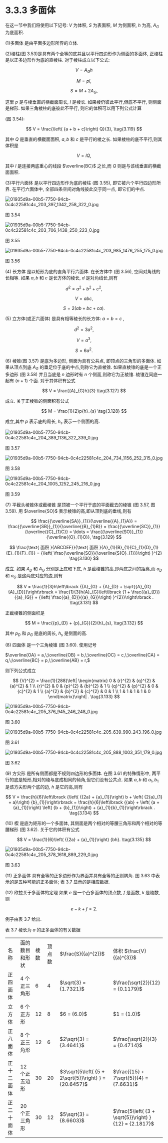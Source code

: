 # 3.3.3 多面体

在这一节中我们将使用以下记号: $V$ 为体积, $S$ 为表面积, $M$ 为侧面积, $h$ 为高, ${A}_{G}$ 为底面积.

(1)多面体 是由平面多边形所界的立体.

(2)棱柱(图 3.53)是具有两个全等的底并且以平行四边形作为侧面的多面体, 正棱柱是以正多边形作为底的直棱柱. 对于棱柱成立以下公式:

$$
V = {A}_{G}h \tag{3.116}
$$

$$
M = {pl}, \tag{3.117}
$$

$$
S = M + 2{A}_{G}, \tag{3.118}
$$

这里 $p$ 是与棱垂直的横截面周长, $l$ 是棱长. 如果棱仍彼此平行,但底不平行, 则侧面是梯形. 如果三角棱柱的底彼此不平行, 则它的体积可以用下列公式计算

(图 3.54):

$$
V = \frac{\left( {a + b + c}\right) Q}{3}, \tag{3.119}
$$

其中 $Q$ 是垂直的横截面面积, $a, b$ 和 $c$ 是平行的棱之长. 如果棱柱的底不平行,则其体积是

$$
V = {lQ}, \tag{3.120}
$$

其中 $l$ 是连接两底重心的线段 $\overline{BC}$ 之长,而 $Q$ 则是与该线垂直的横截面面积.

(3)平行六面体 是以平行四边形作为底的棱柱 (图 3.55), 即它被六个平行四边形所界. 在平行六面体中, 全部四条空间对角线彼此交于同一点, 即它们的中点.

![01935d9a-00b5-7750-94cb-0c4c22581c4c_203_397_1342_258_322_0.jpg](/images/01935d9a-00b5-7750-94cb-0c4c22581c4c_203_397_1342_258_322_0.jpg)

图 3.54

![01935d9a-00b5-7750-94cb-0c4c22581c4c_203_706_1438_250_223_0.jpg](/images/01935d9a-00b5-7750-94cb-0c4c22581c4c_203_706_1438_250_223_0.jpg)

图 3.55

![01935d9a-00b5-7750-94cb-0c4c22581c4c_203_985_1476_255_175_0.jpg](/images/01935d9a-00b5-7750-94cb-0c4c22581c4c_203_985_1476_255_175_0.jpg)

图 3.56

(4) 长方体 是以矩形为底的直角平行六面体. 在长方体中 (图 3.56), 空间对角线的长相等. 如果 $a, b$ 和 $c$ 是长方体的棱长, $d$ 是对角线长,则有

$$
{d}^{2} = {a}^{2} + {b}^{2} + {c}^{2}, \tag{3.121}
$$

$$
V = {abc}, \tag{3.122}
$$

$$
S = 2\left( {{ab} + {bc} + {ca}}\right) . \tag{3.123}
$$

(5) 立方体(或正六面体) 是具有相等棱长的长方体: $a = b = c$ ,

$$
{d}^{2} = 3{a}^{2}, \tag{3.124}
$$

$$
V = {a}^{3}, \tag{3.125}
$$

$$
S = 6{a}^{2}. \tag{3.126}
$$

(6) 棱锥(图 3.57) 是底为多边形, 侧面为具有公共点, 即顶点的三角形的多面体. 如果从顶点到底 ${A}_{G}$ 的垂足位于底的中点,则称它为直棱锥. 如果直棱锥的底是一个正多边形 (图 3.58) 并且当底是 $n$ 边形时有 $n$ 个侧面,则称它为正棱锥. 棱锥连同底一起有 $\left( {n + 1}\right)$ 个面. 对于其体积有公式

$$
V = \frac{{A}_{G}h}{3} \tag{3.127}
$$

成立. 关于正棱锥的侧面积有公式

$$
M = \frac{1}{2}p{h}_{s} \tag{3.128}
$$

成立,其中 $p$ 表示底的周长, ${h}_{s}$ 表示一个侧面的高.

![01935d9a-00b5-7750-94cb-0c4c22581c4c_204_389_1136_322_339_0.jpg](/images/01935d9a-00b5-7750-94cb-0c4c22581c4c_204_389_1136_322_339_0.jpg)

图 3.57

![01935d9a-00b5-7750-94cb-0c4c22581c4c_204_734_1156_252_315_0.jpg](/images/01935d9a-00b5-7750-94cb-0c4c22581c4c_204_734_1156_252_315_0.jpg)

图 3.58

![01935d9a-00b5-7750-94cb-0c4c22581c4c_204_1005_1252_245_216_0.jpg](/images/01935d9a-00b5-7750-94cb-0c4c22581c4c_204_1005_1252_245_216_0.jpg)

图 3.59

(7) 平截头棱锥体或截棱锥 是顶被一个平行于底的平面截去的棱锥 (图 3.57, 图 3.59). 用 $\overline{SO}$ 表示棱锥的高,即从顶到底的垂线,则有

$$
\frac{{\overline{SA}}_{1}}{\overline{{A}_{1}A}} = \frac{{\overline{SB}}_{1}}{\overline{{B}_{1}B}} = \frac{{\overline{SC}}_{1}}{\overline{{C}_{1}C}} = \ldots  = \frac{{\overline{SO}}_{1}}{\overline{{O}_{1}O}}, \tag{3.129}
$$

$$
\frac{\text{ 面积 }{ABCDEF}}{\text{ 面积 }{A}_{1}{B}_{1}{C}_{1}{D}_{1}{E}_{1}{F}_{1}} = {\left( \frac{\overline{SO}}{\overline{S{O}_{1}}}\right) }^{2} \tag{3.130}
$$

成立. 如果 ${A}_{D}$ 和 ${A}_{G}$ 分别是上底和下底, $h$ 是截棱锥的高,即两底之间的距离,而 ${a}_{D}$ 和 ${a}_{G}$ 是这两底对应的边,则有

$$
V = \frac{1}{3}h\left\lbrack  {{A}_{G} + {A}_{D} + \sqrt{{A}_{G}{A}_{D}}}\right\rbrack   = \frac{1}{3}h{A}_{G}\left\lbrack  {1 + \frac{{a}_{D}}{{a}_{G}} + {\left( \frac{{a}_{D}}{{a}_{G}}\right) }^{2}}\right\rbrack  . \tag{3.131}
$$

正截棱锥的侧面积是

$$
M = \frac{{p}_{D} + {p}_{G}}{2}{h}_{s}, \tag{3.132}
$$

其中 ${p}_{D}$ 和 ${p}_{G}$ 是底的周长, ${h}_{s}$ 是侧面的高.

(8) 四面体 是一个三角棱锥 (图 3.60). 使用记号

$\overline{OA} = a,\;\overline{OB} = b,\;\overline{OC} = c,\;\overline{CA} = q,\;\overline{BC} = p,\;\overline{AB} = r,$

则下列公式成立

$$
{V}^{2} = \frac{1}{288}\left| \begin{matrix} 0 & {r}^{2} & {q}^{2} & {a}^{2} & 1 \\  {r}^{2} & 0 & {p}^{2} & {b}^{2} & 1 \\  {q}^{2} & {p}^{2} & 0 & {c}^{2} & 1 \\  {a}^{2} & {b}^{2} & {c}^{2} & 0 & 1 \\  1 & 1 & 1 & 1 & 0 \end{matrix}\right| . \tag{3.133}
$$

![01935d9a-00b5-7750-94cb-0c4c22581c4c_205_376_945_246_248_0.jpg](/images/01935d9a-00b5-7750-94cb-0c4c22581c4c_205_376_945_246_248_0.jpg)

图 3.60

![01935d9a-00b5-7750-94cb-0c4c22581c4c_205_639_990_243_196_0.jpg](/images/01935d9a-00b5-7750-94cb-0c4c22581c4c_205_639_990_243_196_0.jpg)

图 3.61

![01935d9a-00b5-7750-94cb-0c4c22581c4c_205_888_1003_351_179_0.jpg](/images/01935d9a-00b5-7750-94cb-0c4c22581c4c_205_888_1003_351_179_0.jpg)

图 3.62

(9) 方尖形 是所有侧面都是不规则四边形的多面体. 在图 3.61 的特殊情形中, 两平行的底是矩形,相对的棱与底成相同的倾角,但它们没有公共点. 如果 $a, b$ 和 ${a}_{1},{b}_{1}$ 是该方尖形两个底的边, $h$ 是它的高,则有

$$
V = \frac{h}{6}\left\lbrack  {\left( {{2a} + {a}_{1}}\right) b + \left( {2{a}_{1} + a}\right) {b}_{1}}\right\rbrack   = \frac{h}{6}\left\lbrack  {{ab} + \left( {a + {a}_{1}}\right) \left( {b + {b}_{1}}\right)  + {a}_{1}{b}_{1}}\right\rbrack  . \tag{3.134}
$$

(10) 楔 是底为矩形的一个多面体, 其侧面是两个相对的等腰三角形和两个相对的等腰梯形 (图 3.62). 关于它的体积有公式

$$
V = \frac{1}{6}\left( {{2a} + {a}_{1}}\right) {bh}. \tag{3.135}
$$

![01935d9a-00b5-7750-94cb-0c4c22581c4c_205_378_1618_889_229_0.jpg](/images/01935d9a-00b5-7750-94cb-0c4c22581c4c_205_378_1618_889_229_0.jpg)

图 3.63

(11) 正多面体 具有全等的正多边形作为界面并具有全等的正则隅角. 图 3.63 中表示的是五种可能的正多面体; 表 3.7 显示的是相应数据.

(12) 欧拉关于多面体的定理 如果 $e$ 是一个凸多面体的顶点数, $f$ 是面数, $k$ 是棱数, 则

$$
e - k + f = 2\text{.} \tag{3.136}
$$

例子由表 3.7 给出.

表 3.7 棱长为 $a$ 的正多面体的有关数据

<table><tr><td>名称</td><td>面的数目和形状</td><td>棱数</td><td>顶点数</td><td>$\frac{S}{{a}^{2}}$</td><td>体积 $\frac{V}{{a}^{3}}$</td></tr><tr><td>正四面体</td><td>4 个正三角形</td><td>6</td><td>4</td><td>$\sqrt{3} = {1.7321}$</td><td>$\frac{\sqrt{2}}{12} = {0.1179}$</td></tr><tr><td>立方体</td><td>6 个正方形</td><td>12</td><td>8</td><td>$6 = {6.0}$</td><td>$1 = {1.0}$</td></tr><tr><td>正八面体</td><td>8 个正三角形</td><td>12</td><td>6</td><td>$2\sqrt{3} = {3.4641}$</td><td>$\frac{\sqrt{2}}{3} = {0.4714}$</td></tr><tr><td>正十二面体</td><td>12 个正五边形</td><td>30</td><td>20</td><td>$3\sqrt{5\left( {5 + 2\sqrt{5}}\right) } = {20.6457}$</td><td>$\frac{{15} + 7\sqrt{5}}{4} = {7.6631}$</td></tr><tr><td>正二十面体</td><td>20 个正三角形</td><td>30</td><td>12</td><td>$5\sqrt{3} = {8.6603}$</td><td>$\frac{5\left( {3 + \sqrt{5}}\right) }{12} = {2.1817}$</td></tr></table>
